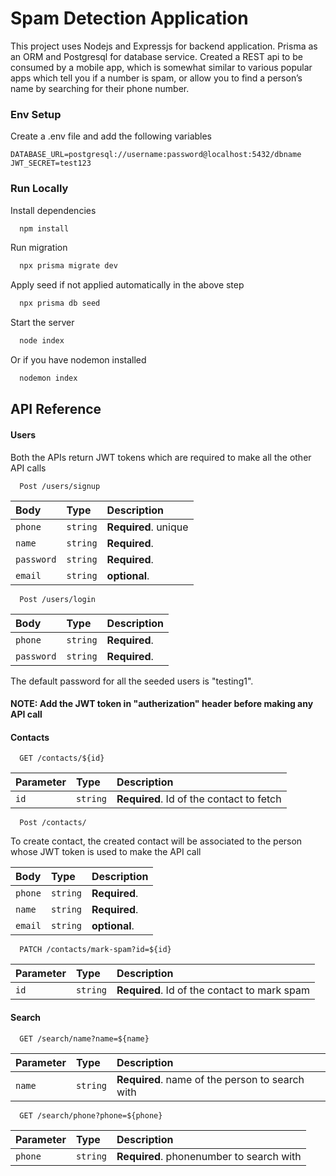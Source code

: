# Spam Detection Application

This project uses Nodejs and Expressjs for backend application. Prisma as an ORM and Postgresql for database service. Created a REST api to be consumed by a mobile app, which is somewhat similar to various popular apps which tell you if a number is spam, or allow you to find a person’s name by searching for their phone number.

### Env Setup

Create a .env file and add the following variables

```
DATABASE_URL=postgresql://username:password@localhost:5432/dbname
JWT_SECRET=test123
```

### Run Locally

Install dependencies

```bash
  npm install
```

Run migration

```bash
  npx prisma migrate dev
```

Apply seed if not applied automatically in the above step

```bash
  npx prisma db seed
```

Start the server

```bash
  node index
```

Or if you have nodemon installed

```bash
  nodemon index
```

## API Reference

#### Users

Both the APIs return JWT tokens which are required to make all the other API calls

```http
  Post /users/signup
```

| Body       | Type     | Description          |
| :--------- | :------- | :------------------- |
| `phone`    | `string` | **Required**. unique |
| `name`     | `string` | **Required**.        |
| `password` | `string` | **Required**.        |
| `email`    | `string` | **optional**.        |

```http
  Post /users/login
```

| Body       | Type     | Description   |
| :--------- | :------- | :------------ |
| `phone`    | `string` | **Required**. |
| `password` | `string` | **Required**. |

The default password for all the seeded users is "testing1".

#### NOTE: Add the JWT token in "autherization" header before making any API call

#### Contacts

```http
  GET /contacts/${id}
```

| Parameter | Type     | Description                              |
| :-------- | :------- | :--------------------------------------- |
| `id`      | `string` | **Required**. Id of the contact to fetch |

```http
  Post /contacts/
```

To create contact, the created contact will be associated to the person whose JWT token is used to make the API call

| Body    | Type     | Description   |
| :------ | :------- | :------------ |
| `phone` | `string` | **Required**. |
| `name`  | `string` | **Required**. |
| `email` | `string` | **optional**. |

```http
  PATCH /contacts/mark-spam?id=${id}
```

| Parameter | Type     | Description                                  |
| :-------- | :------- | :------------------------------------------- |
| `id`      | `string` | **Required**. Id of the contact to mark spam |

#### Search

```http
  GET /search/name?name=${name}
```

| Parameter | Type     | Description                                     |
| :-------- | :------- | :---------------------------------------------- |
| `name`    | `string` | **Required**. name of the person to search with |

```http
  GET /search/phone?phone=${phone}
```

| Parameter | Type     | Description                              |
| :-------- | :------- | :--------------------------------------- |
| `phone`   | `string` | **Required**. phonenumber to search with |
